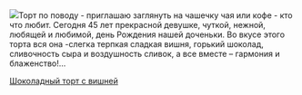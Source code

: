 <!--2025-10-18 10:15:44-->
<div class="yb">
  <div class="rss povarenok"><a href="https://www.povarenok.ru/recipes/show/183171/"><img src="https://www.povarenok.ru/data/cache/2025oct/18/06/3192753_40402-640x480.jpg"></a>Торт по поводу - приглашаю заглянуть на чашечку чая или кофе - кто что любит. Сегодня 45 лет прекрасной девушке, чуткой, нежной, любящей и любимой, день Рождения нашей доченьки. Во вкусе этого торта вся она -слегка терпкая сладкая вишня, горький шоколад, сливочность сыра и воздушность сливок, а все вместе – гармония и блаженство!... <p class="titl"><a href="https://www.povarenok.ru/recipes/show/183171/">Шоколадный торт с вишней</a></p></div>
</div>
